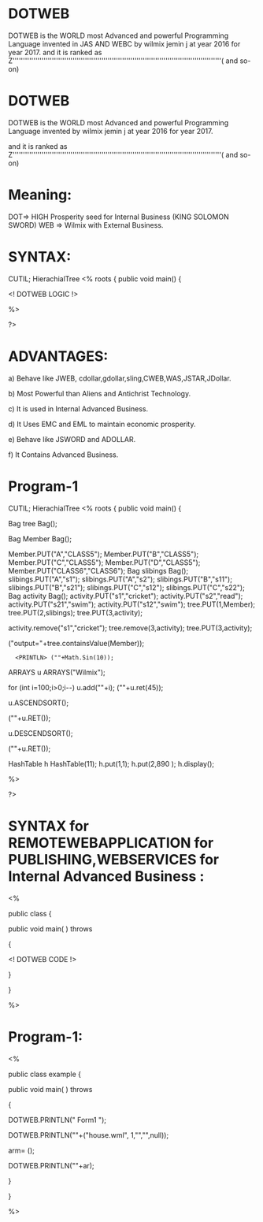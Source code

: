 # DOTWEB
 DOTWEB  is  the WORLD  most  Advanced and  powerful  Programming  Language invented in  JAS  AND  WEBC  by   wilmix  jemin j  at  year 2016  for year  2017.  and it  is  ranked  as  Z'''''''''''''''''''''''''''''''''''''''''''''''''''''''''''''''''''''''''''''''''''''''''''''''''''''( and  so-on)


DOTWEB
======

DOTWEB  is  the WORLD  most  Advanced and  powerful  Programming  Language invented  by   wilmix  jemin j  at  year 2016  for year  2017.

and it  is  ranked  as  Z'''''''''''''''''''''''''''''''''''''''''''''''''''''''''''''''''''''''''''''''''''''''''''''''''''''( and  so-on)

Meaning:
=======

DOT=> HIGH Prosperity seed for Internal  Business (KING SOLOMON SWORD)
WEB => Wilmix  with  External Business.
 

SYNTAX:
======



<DOTWEB>

<USE> CUTIL;
<PACK> HierachialTree
<%
    <CLASS> roots
    {
        public void main()
        {



<! DOTWEB  LOGIC !>


%>

?>


ADVANTAGES:
===========

a) Behave like  JWEB, cdollar,gdollar,sling,CWEB,WAS,JSTAR,JDollar.

b) Most Powerful  than  Aliens  and  Antichrist  Technology.

c) It  is  used  in Internal Advanced Business.

d) It  Uses  EMC and  EML  to maintain  economic prosperity.

e)  Behave like JSWORD  and ADOLLAR.

f)  It  Contains  Advanced  Business.





Program-1
=========


<DOTWEB>

<USE> CUTIL;
<PACK> HierachialTree
<%
    <CLASS> roots
    {
        public void main()
        {
         

 Bag  tree <NEW> Bag();
 
  Bag  Member <NEW> Bag();

       
Member.PUT("A","CLASS5");
Member.PUT("B","CLASS5");
Member.PUT("C","CLASS5");
Member.PUT("D","CLASS5");
Member.PUT("CLASS6","CLASS6");
 Bag  slibings <NEW> Bag();
slibings.PUT("A","s1");
slibings.PUT("A","s2");
slibings.PUT("B","s11");
slibings.PUT("B","s21");
slibings.PUT("C","s12");
slibings.PUT("C","s22");
Bag  activity <NEW> Bag();
activity.PUT("s1","cricket");
activity.PUT("s2","read");
activity.PUT("s21","swim");
activity.PUT("s12","swim");
tree.PUT(1,Member);
tree.PUT(2,slibings);
tree.PUT(3,activity);


activity.remove("s1","cricket");
tree.remove(3,activity);
tree.PUT(3,activity);



<PRINTLN>("output="+tree.containsValue(Member));
              
   

      <PRINTLN> (""+Math.Sin(10));



ARRAYS  u <NEW>  ARRAYS("Wilmix");

for (int i=100;i>0;i--)
u.add(""+i);
 <PRINTLN>(""+u.ret(45));

u.ASCENDSORT();

 <PRINTLN>(""+u.RET());

u.DESCENDSORT();

 <PRINTLN>(""+u.RET());

HashTable h  <NEW> HashTable(11);
      h.put(1,1);      h.put(2,890 ); h.display();


%>

?>



SYNTAX  for  REMOTEWEBAPPLICATION  for PUBLISHING,WEBSERVICES for  Internal  Advanced Business :
===============================================================================================


<DOTWEB>
            
<PACK>

<%


public class  <PROGRAMCLASSNAME>
{




   public void main( ) throws <EXE>

{

<!  DOTWEB CODE !>




}








 }





%>


</DOTWEB>

Program-1:
========

<DOTWEB>
            
<PACK>

<%


public class  example
{




   public void main( ) throws <EXE>

{



DOTWEB.PRINTLN("<topic> Form1 </topic>");

DOTWEB.PRINTLN(""+<GUI>("house.wml", 1,"","",null));


<AList> arm=  <NEW> <AList>();

<JDOLLAR>

DOTWEB.PRINTLN(""+ar);




}








 }





%>


</DOTWEB>




